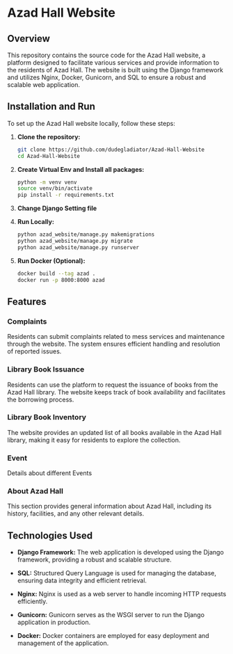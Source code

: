 # Azad Hall Website

## Overview

This repository contains the source code for the Azad Hall website, a platform designed to facilitate various services and provide information to the residents of Azad Hall. The website is built using the Django framework and utilizes Nginx, Docker, Gunicorn, and SQL to ensure a robust and scalable web application.

## Installation and Run

To set up the Azad Hall website locally, follow these steps:

1. **Clone the repository:**
   ```bash
   git clone https://github.com/dudegladiator/Azad-Hall-Website
   cd Azad-Hall-Website

2. **Create Virtual Env and Install all packages:**
     ```bash
     python -m venv venv
     source venv/bin/activate
     pip install -r requirements.txt

3. **Change Django Setting file**

4. **Run Locally:**
   ```bash
   python azad_website/manage.py makemigrations
   python azad_website/manage.py migrate
   python azad_website/manage.py runserver

5. **Run Docker (Optional):**
   ```bash
   docker build --tag azad .
   docker run -p 8000:8000 azad

## Features

### Complaints

Residents can submit complaints related to mess services and maintenance through the website. The system ensures efficient handling and resolution of reported issues.

### Library Book Issuance

Residents can use the platform to request the issuance of books from the Azad Hall library. The website keeps track of book availability and facilitates the borrowing process.

### Library Book Inventory

The website provides an updated list of all books available in the Azad Hall library, making it easy for residents to explore the collection.

### Event

Details about different Events

### About Azad Hall

This section provides general information about Azad Hall, including its history, facilities, and any other relevant details.

## Technologies Used

- **Django Framework:** The web application is developed using the Django framework, providing a robust and scalable structure.

- **SQL:** Structured Query Language is used for managing the database, ensuring data integrity and efficient retrieval.

- **Nginx:** Nginx is used as a web server to handle incoming HTTP requests efficiently.

- **Gunicorn:** Gunicorn serves as the WSGI server to run the Django application in production.

- **Docker:** Docker containers are employed for easy deployment and management of the application.






